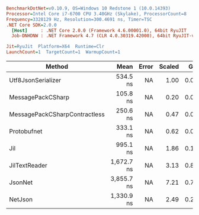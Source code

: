 ``` ini

BenchmarkDotNet=v0.10.9, OS=Windows 10 Redstone 1 (10.0.14393)
Processor=Intel Core i7-6700 CPU 3.40GHz (Skylake), ProcessorCount=8
Frequency=3328129 Hz, Resolution=300.4691 ns, Timer=TSC
.NET Core SDK=2.0.0
  [Host]     : .NET Core 2.0.0 (Framework 4.6.00001.0), 64bit RyuJIT
  Job-DNHDNW : .NET Framework 4.7 (CLR 4.0.30319.42000), 64bit RyuJIT-v4.7.2053.0

Jit=RyuJit  Platform=X64  Runtime=Clr  
LaunchCount=1  TargetCount=1  WarmupCount=1  

```
 |                        Method |       Mean | Error | Scaled |  Gen 0 | Allocated |
 |------------------------------ |-----------:|------:|-------:|-------:|----------:|
 |            Utf8JsonSerializer |   534.5 ns |    NA |   1.00 | 0.0105 |      48 B |
 |             MessagePackCSharp |   105.8 ns |    NA |   0.20 | 0.0113 |      48 B |
 | MessagePackCSharpContractless |   250.6 ns |    NA |   0.47 | 0.0110 |      48 B |
 |                   Protobufnet |   333.1 ns |    NA |   0.62 | 0.0362 |     152 B |
 |                           Jil |   995.1 ns |    NA |   1.86 | 0.1087 |     464 B |
 |                 JilTextReader | 1,672.7 ns |    NA |   3.13 | 0.8430 |    3544 B |
 |                       JsonNet | 3,855.7 ns |    NA |   7.21 | 0.7782 |    3297 B |
 |                       NetJson | 1,330.9 ns |    NA |   2.49 | 0.2441 |    1032 B |
